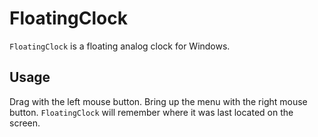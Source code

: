 # FloatingClock

`FloatingClock` is a floating analog clock for Windows.

## Usage

Drag with the left mouse button. Bring up the menu with the right mouse button.
`FloatingClock` will remember where it was last located on the screen.